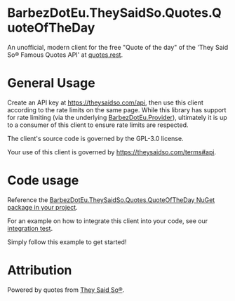 # BarbezDotEu.TheySaidSo.Quotes.QuoteOfTheDay

An unofficial, modern client for the free "Quote of the day" of the 'They Said So® Famous Quotes API' at [quotes.rest](https://quotes.rest/).

# General Usage

Create an API key at https://theysaidso.com/api, then use this client according to the rate limits on the same page.
While this library has support for rate limiting (via the underlying [BarbezDotEu.Provider](https://www.nuget.org/packages/BarbezDotEu.Provider)), ultimately it is up to a consumer of this client to ensure rate limits are respected. 

The client's source code is governed by the GPL-3.0 license.

Your use of this client is governed by https://theysaidso.com/terms#api.

# Code usage

Reference the [BarbezDotEu.TheySaidSo.Quotes.QuoteOfTheDay NuGet package in your project](https://www.nuget.org/packages/BarbezDotEu.TheySaidSo.Quotes.QuoteOfTheDay).

For an example on how to integrate this client into your code, see our [integration test](https://github.com/hannesbarbez/BarbezDotEu.TheySaidSo.Quotes/blob/main/BarbezDotEu.TheySaidSo.Quotes.QuoteOfTheDay.Tests.Integration/QuotesRestClientShould.cs).

Simply follow this example to get started!

# Attribution

Powered by quotes from [They Said So®](https://theysaidso.com "Powered by quotes from theysaidso.com").
